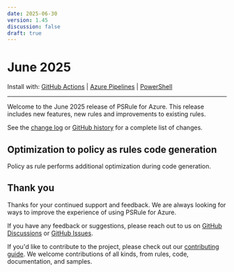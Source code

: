 ```yaml
---
date: 2025-06-30
version: 1.45
discussion: false
draft: true
---
```


# June 2025

Install with: [GitHub Actions](../install.md#with-github-actions) | [Azure Pipelines](../install.md#with-azure-pipelines) | [PowerShell](../install.md#with-powershell)

---

Welcome to the June 2025 release of PSRule for Azure.
This release includes new features, new rules and improvements to existing rules.

See the [change log][6] or [GitHub history][7] for a complete list of changes.

## Optimization to policy as rules code generation

Policy as rule performs additional optimization during code generation.

## Thank you

Thanks for your continued support and feedback.
We are always looking for ways to improve the experience of using PSRule for Azure.

If you have any feedback or suggestions, please reach out to us on [GitHub Discussions][3] or [GitHub Issues][4].

If you'd like to contribute to the project, please check out our [contributing guide][5].
We welcome contributions of all kinds, from rules, code, documentation, and samples.

  [3]: https://github.com/Azure/PSRule.Rules.Azure/discussions
  [4]: https://github.com/Azure/PSRule.Rules.Azure/issues
  [5]: ../license-contributing/get-started-contributing.md
  [6]: ../changelog.md#v1450
  [7]: https://github.com/Azure/PSRule.Rules.Azure/compare/v1.44.0...v1.45.0
